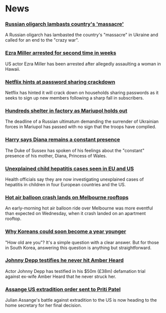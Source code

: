 # News
### [Russian oligarch lambasts country's 'massacre'](https://www.bbc.com/news/business-61163546)
A Russian oligarch has lambasted the country's "massacre" in Ukraine and called for an end to the "crazy war". 
### [Ezra Miller arrested for second time in weeks](https://www.bbc.com/news/newsbeat-61161384)
US actor Ezra Miller has been arrested after allegedly assaulting a woman in Hawaii.
### [Netflix hints at password sharing crackdown](https://www.bbc.com/news/business-61153252)
Netflix has hinted it will crack down on households sharing passwords as it seeks to sign up new members following a sharp fall in subscribers. 
### [Hundreds shelter in factory as Mariupol holds out](https://www.bbc.com/news/world-europe-61159812)
The deadline of a Russian ultimatum demanding the surrender of Ukrainian forces in Mariupol has passed with no sign that the troops have complied. 
### [Harry says Diana remains a constant presence](https://www.bbc.com/news/uk-61163330)
The Duke of Sussex has spoken of his feelings about the "constant" presence of his mother, Diana, Princess of Wales.
### [Unexplained child hepatitis cases seen in EU and US](https://www.bbc.com/news/world-europe-61157909)
Health officials say they are now investigating unexplained cases of hepatitis in children in four European countries and the US.
### [Hot air balloon crash lands on Melbourne rooftops](https://www.bbc.com/news/world-australia-61161874)
An early-morning hot air balloon ride over Melbourne was more eventful than expected on Wednesday, when it crash landed on an apartment rooftop.
### [Why Koreans could soon become a year younger](https://www.bbc.com/news/world-asia-61117434)
 "How old are you"? It's a simple question with a clear answer. But for those in South Korea, answering this question is anything but straightforward. 
### [Johnny Depp testifies he never hit Amber Heard](https://www.bbc.com/news/world-us-canada-61154559)
Actor Johnny Depp has testified in his $50m (£38m) defamation trial against ex-wife Amber Heard that he never struck her.
### [Assange US extradition order sent to Priti Patel](https://www.bbc.com/news/uk-61162908)
Julian Assange's battle against extradition to the US is now heading to the home secretary for her final decision.
